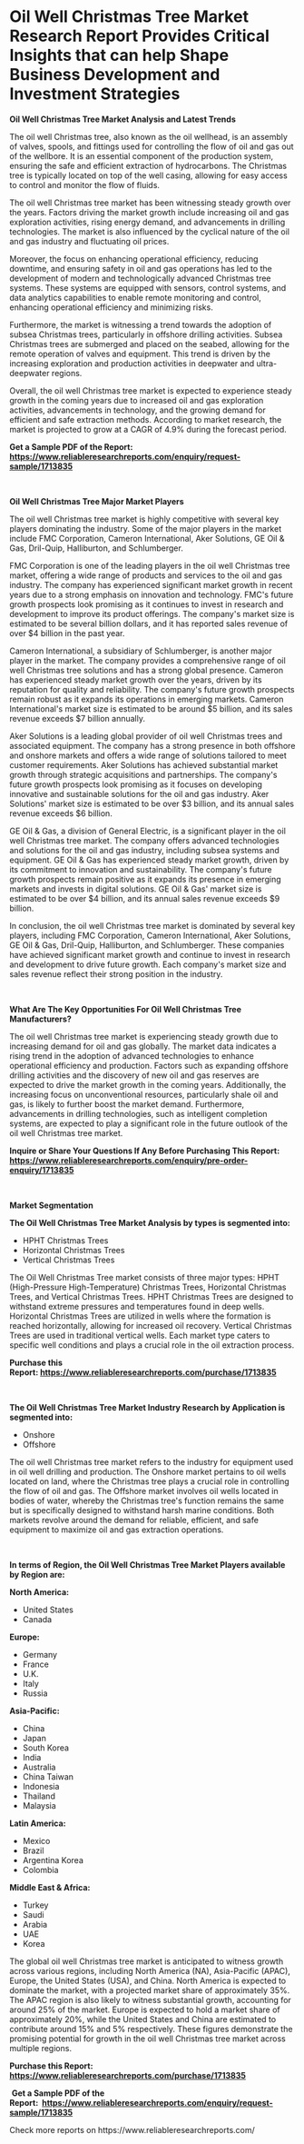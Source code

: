 <p><h1>Oil Well Christmas Tree Market Research Report Provides Critical Insights that can help Shape Business Development and Investment Strategies</h1></p><p><strong>Oil Well Christmas Tree Market Analysis and Latest Trends</strong></p>
<p><p>The oil well Christmas tree, also known as the oil wellhead, is an assembly of valves, spools, and fittings used for controlling the flow of oil and gas out of the wellbore. It is an essential component of the production system, ensuring the safe and efficient extraction of hydrocarbons. The Christmas tree is typically located on top of the well casing, allowing for easy access to control and monitor the flow of fluids.</p><p>The oil well Christmas tree market has been witnessing steady growth over the years. Factors driving the market growth include increasing oil and gas exploration activities, rising energy demand, and advancements in drilling technologies. The market is also influenced by the cyclical nature of the oil and gas industry and fluctuating oil prices.</p><p>Moreover, the focus on enhancing operational efficiency, reducing downtime, and ensuring safety in oil and gas operations has led to the development of modern and technologically advanced Christmas tree systems. These systems are equipped with sensors, control systems, and data analytics capabilities to enable remote monitoring and control, enhancing operational efficiency and minimizing risks.</p><p>Furthermore, the market is witnessing a trend towards the adoption of subsea Christmas trees, particularly in offshore drilling activities. Subsea Christmas trees are submerged and placed on the seabed, allowing for the remote operation of valves and equipment. This trend is driven by the increasing exploration and production activities in deepwater and ultra-deepwater regions.</p><p>Overall, the oil well Christmas tree market is expected to experience steady growth in the coming years due to increased oil and gas exploration activities, advancements in technology, and the growing demand for efficient and safe extraction methods. According to market research, the market is projected to grow at a CAGR of 4.9% during the forecast period.</p></p>
<p><strong>Get a Sample PDF of the Report:&nbsp; <a href="https://www.reliableresearchreports.com/enquiry/request-sample/1713835">https://www.reliableresearchreports.com/enquiry/request-sample/1713835</a></strong></p>
<p>&nbsp;</p>
<p><strong>Oil Well Christmas Tree Major Market Players</strong></p>
<p><p>The oil well Christmas tree market is highly competitive with several key players dominating the industry. Some of the major players in the market include FMC Corporation, Cameron International, Aker Solutions, GE Oil & Gas, Dril-Quip, Halliburton, and Schlumberger.</p><p>FMC Corporation is one of the leading players in the oil well Christmas tree market, offering a wide range of products and services to the oil and gas industry. The company has experienced significant market growth in recent years due to a strong emphasis on innovation and technology. FMC's future growth prospects look promising as it continues to invest in research and development to improve its product offerings. The company's market size is estimated to be several billion dollars, and it has reported sales revenue of over $4 billion in the past year.</p><p>Cameron International, a subsidiary of Schlumberger, is another major player in the market. The company provides a comprehensive range of oil well Christmas tree solutions and has a strong global presence. Cameron has experienced steady market growth over the years, driven by its reputation for quality and reliability. The company's future growth prospects remain robust as it expands its operations in emerging markets. Cameron International's market size is estimated to be around $5 billion, and its sales revenue exceeds $7 billion annually.</p><p>Aker Solutions is a leading global provider of oil well Christmas trees and associated equipment. The company has a strong presence in both offshore and onshore markets and offers a wide range of solutions tailored to meet customer requirements. Aker Solutions has achieved substantial market growth through strategic acquisitions and partnerships. The company's future growth prospects look promising as it focuses on developing innovative and sustainable solutions for the oil and gas industry. Aker Solutions' market size is estimated to be over $3 billion, and its annual sales revenue exceeds $6 billion.</p><p>GE Oil & Gas, a division of General Electric, is a significant player in the oil well Christmas tree market. The company offers advanced technologies and solutions for the oil and gas industry, including subsea systems and equipment. GE Oil & Gas has experienced steady market growth, driven by its commitment to innovation and sustainability. The company's future growth prospects remain positive as it expands its presence in emerging markets and invests in digital solutions. GE Oil & Gas' market size is estimated to be over $4 billion, and its annual sales revenue exceeds $9 billion.</p><p>In conclusion, the oil well Christmas tree market is dominated by several key players, including FMC Corporation, Cameron International, Aker Solutions, GE Oil & Gas, Dril-Quip, Halliburton, and Schlumberger. These companies have achieved significant market growth and continue to invest in research and development to drive future growth. Each company's market size and sales revenue reflect their strong position in the industry.</p></p>
<p>&nbsp;</p>
<p><strong>What Are The Key Opportunities For Oil Well Christmas Tree Manufacturers?</strong></p>
<p><p>The oil well Christmas tree market is experiencing steady growth due to increasing demand for oil and gas globally. The market data indicates a rising trend in the adoption of advanced technologies to enhance operational efficiency and production. Factors such as expanding offshore drilling activities and the discovery of new oil and gas reserves are expected to drive the market growth in the coming years. Additionally, the increasing focus on unconventional resources, particularly shale oil and gas, is likely to further boost the market demand. Furthermore, advancements in drilling technologies, such as intelligent completion systems, are expected to play a significant role in the future outlook of the oil well Christmas tree market.</p></p>
<p><strong>Inquire or Share Your Questions If Any Before Purchasing This Report: <a href="https://www.reliableresearchreports.com/enquiry/pre-order-enquiry/1713835">https://www.reliableresearchreports.com/enquiry/pre-order-enquiry/1713835</a></strong></p>
<p>&nbsp;</p>
<p><strong>Market Segmentation</strong></p>
<p><strong>The Oil Well Christmas Tree Market Analysis by types is segmented into:</strong></p>
<p><ul><li>HPHT Christmas Trees</li><li>Horizontal Christmas Trees</li><li>Vertical Christmas Trees</li></ul></p>
<p><p>The Oil Well Christmas Tree market consists of three major types: HPHT (High-Pressure High-Temperature) Christmas Trees, Horizontal Christmas Trees, and Vertical Christmas Trees. HPHT Christmas Trees are designed to withstand extreme pressures and temperatures found in deep wells. Horizontal Christmas Trees are utilized in wells where the formation is reached horizontally, allowing for increased oil recovery. Vertical Christmas Trees are used in traditional vertical wells. Each market type caters to specific well conditions and plays a crucial role in the oil extraction process.</p></p>
<p><strong>Purchase this Report:&nbsp;<a href="https://www.reliableresearchreports.com/purchase/1713835">https://www.reliableresearchreports.com/purchase/1713835</a></strong></p>
<p>&nbsp;</p>
<p><strong>The Oil Well Christmas Tree Market Industry Research by Application is segmented into:</strong></p>
<p><ul><li>Onshore</li><li>Offshore</li></ul></p>
<p><p>The oil well Christmas tree market refers to the industry for equipment used in oil well drilling and production. The Onshore market pertains to oil wells located on land, where the Christmas tree plays a crucial role in controlling the flow of oil and gas. The Offshore market involves oil wells located in bodies of water, whereby the Christmas tree's function remains the same but is specifically designed to withstand harsh marine conditions. Both markets revolve around the demand for reliable, efficient, and safe equipment to maximize oil and gas extraction operations.</p></p>
<p>&nbsp;</p>
<p><strong>In terms of Region, the Oil Well Christmas Tree Market Players available by Region are:</strong></p>
<p>
    <p> <strong> North America: </strong>
        <ul>
            <li>United States</li>
            <li>Canada</li>
        </ul>
        </p> 
    <p> <strong> Europe: </strong>
        <ul>
            <li>Germany</li>
            <li>France</li>
            <li>U.K.</li>
            <li>Italy</li>
            <li>Russia</li>
        </ul>
        </p> 
    <p> <strong> Asia-Pacific: </strong>
        <ul>
            <li>China</li>
            <li>Japan</li>
            <li>South Korea</li>
            <li>India</li>
            <li>Australia</li>
            <li>China Taiwan</li>
            <li>Indonesia</li>
            <li>Thailand</li>
            <li>Malaysia</li>
        </ul>
        </p> 
    <p> <strong> Latin America: </strong>
        <ul>
            <li>Mexico</li>
            <li>Brazil</li>
            <li>Argentina Korea</li>
            <li>Colombia</li>
        </ul>
        </p> 
    <p> <strong> Middle East & Africa: </strong>
        <ul>
            <li>Turkey</li>
            <li>Saudi</li>
            <li>Arabia</li>
            <li>UAE</li>
            <li>Korea</li>
        </ul>
    </p>
    </p>
<p><p>The global oil well Christmas tree market is anticipated to witness growth across various regions, including North America (NA), Asia-Pacific (APAC), Europe, the United States (USA), and China. North America is expected to dominate the market, with a projected market share of approximately 35%. The APAC region is also likely to witness substantial growth, accounting for around 25% of the market. Europe is expected to hold a market share of approximately 20%, while the United States and China are estimated to contribute around 15% and 5% respectively. These figures demonstrate the promising potential for growth in the oil well Christmas tree market across multiple regions.</p></p>
<p><strong>Purchase this Report: <a href="https://www.reliableresearchreports.com/purchase/1713835">https://www.reliableresearchreports.com/purchase/1713835</a></strong></p>
<p>&nbsp;<strong>Get a Sample PDF of the Report:&nbsp;&nbsp;<a href="https://www.reliableresearchreports.com/enquiry/request-sample/1713835">https://www.reliableresearchreports.com/enquiry/request-sample/1713835</a></strong></p>
<p><strong></strong></p>
<p>Check more reports on https://www.reliableresearchreports.com/</p>